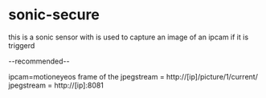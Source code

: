# sonic-secure
this is a sonic sensor with is used to capture an image of an ipcam if it is triggerd

--recommended--

ipcam=motioneyeos
	frame of the jpegstream               = http://[ip]/picture/1/current/
	jpegstream                            = http://[ip]:8081
	
